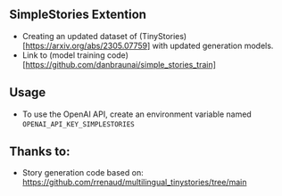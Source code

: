 ## SimpleStories Extention
- Creating an updated dataset of (TinyStories)[https://arxiv.org/abs/2305.07759] with updated generation models.
- Link to (model training code)[https://github.com/danbraunai/simple_stories_train]

## Usage
- To use the OpenAI API, create an environment variable named `OPENAI_API_KEY_SIMPLESTORIES`

## Thanks to:
- Story generation code based on: https://github.com/rrenaud/multilingual_tinystories/tree/main
